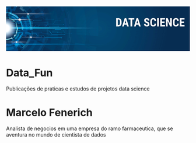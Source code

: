

<p align="center">
  <img src="banner.png" >
</p>

# Data_Fun
Publicações de praticas e estudos de projetos data science

# Marcelo Fenerich
Analista de negocios em uma empresa do ramo farmaceutica, que se aventura no mundo de cientista de dados
